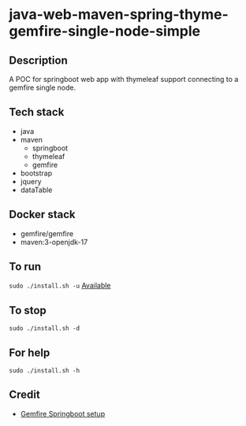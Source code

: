 # java-web-maven-spring-thyme-gemfire-single-node-simple

## Description
A POC for springboot web app with thymeleaf support
connecting to a gemfire single node.

## Tech stack
- java
- maven
  - springboot
  - thymeleaf
  - gemfire
- bootstrap
- jquery
- dataTable

## Docker stack
- gemfire/gemfire
- maven:3-openjdk-17

## To run
`sudo ./install.sh -u`
[Available](http://localhost)

## To stop
`sudo ./install.sh -d`

## For help
`sudo ./install.sh -h`

## Credit
- [Gemfire Springboot setup](https://github.com/spring-guides/gs-caching-gemfire)